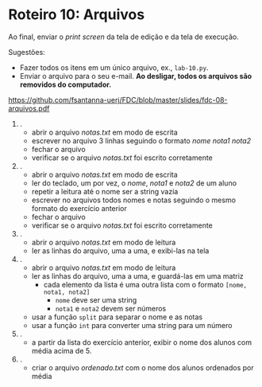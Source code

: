 <meta http-equiv="Content-Type" content="text/html; charset=UTF-8"/></p>        

Roteiro 10: Arquivos
====================

Ao final, enviar o *print screen* da tela de edição e da tela de execução.

Sugestões:

- Fazer todos os itens em um único arquivo, ex., `lab-10.py`.
- Enviar o arquivo para o seu e-mail.
  **Ao desligar, todos os arquivos são removidos do computador.**

<https://github.com/fsantanna-uerj/FDC/blob/master/slides/fdc-08-arquivos.pdf>

1. .
    - abrir o arquivo *notas.txt* em modo de escrita
    - escrever no arquivo 3 linhas seguindo o formato *nome nota1 nota2*
    - fechar o arquivo
    - verificar se o arquivo *notas.txt* foi escrito corretamente
2. .
    - abrir o arquivo *notas.txt* em modo de escrita
    - ler do teclado, um por vez, o *nome*, *nota1* e *nota2* de um aluno
    - repetir a leitura até o nome ser a string vazia
    - escrever no arquivos todos nomes e notas seguindo o mesmo formato do
      exercício anterior
    - fechar o arquivo
    - verificar se o arquivo *notas.txt* foi escrito corretamente
3. .
    - abrir o arquivo *notas.txt* em modo de leitura
    - ler as linhas do arquivo, uma a uma, e exibi-las na tela
4. .
    - abrir o arquivo *notas.txt* em modo de leitura
    - ler as linhas do arquivo, uma a uma, e guardá-las em uma matriz
        - cada elemento da lista é uma outra lista com o formato
          `[nome, nota1, nota2]`
            - `nome` deve ser uma string
            - `nota1` e `nota2` devem ser números
    - usar a função `split` para separar o nome e as notas
    - usar a função `int` para converter uma string para um número
5. .
    - a partir da lista do exercício anterior, exibir o nome dos alunos com
      média acima de 5.
6. .
    - criar o arquivo *ordenado.txt* com o nome dos alunos ordenados por média
